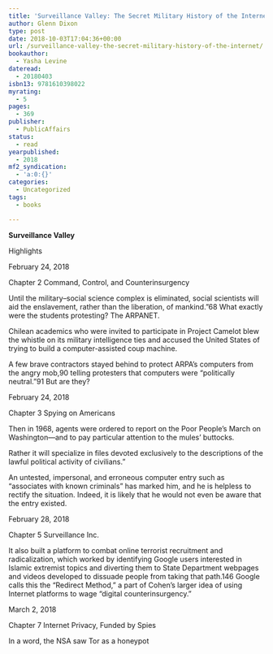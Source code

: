 ```yaml
---
title: 'Surveillance Valley: The Secret Military History of the Internet'
author: Glenn Dixon
type: post
date: 2018-10-03T17:04:36+00:00
url: /surveillance-valley-the-secret-military-history-of-the-internet/
bookauthor:
  - Yasha Levine
dateread:
  - 20180403
isbn13: 9781610398022
myrating:
  - 5
pages:
  - 369
publisher:
  - PublicAffairs
status:
  - read
yearpublished:
  - 2018
mf2_syndication:
  - 'a:0:{}'
categories:
  - Uncategorized
tags:
  - books

---
```

**Surveillance Valley**

Highlights

February 24, 2018

Chapter 2 Command, Control, and Counterinsurgency

Until the military–social science complex is eliminated, social scientists will aid the enslavement, rather than the liberation, of mankind.”68 What exactly were the students protesting? The ARPANET.

Chilean academics who were invited to participate in Project Camelot blew the whistle on its military intelligence ties and accused the United States of trying to build a computer-assisted coup machine.

A few brave contractors stayed behind to protect ARPA’s computers from the angry mob,90 telling protesters that computers were “politically neutral.”91 But are they?

February 24, 2018

Chapter 3 Spying on Americans

Then in 1968, agents were ordered to report on the Poor People’s March on Washington—and to pay particular attention to the mules’ buttocks.

Rather it will specialize in files devoted exclusively to the descriptions of the lawful political activity of civilians.”

An untested, impersonal, and erroneous computer entry such as “associates with known criminals” has marked him, and he is helpless to rectify the situation. Indeed, it is likely that he would not even be aware that the entry existed.

February 28, 2018

Chapter 5 Surveillance Inc.

It also built a platform to combat online terrorist recruitment and radicalization, which worked by identifying Google users interested in Islamic extremist topics and diverting them to State Department webpages and videos developed to dissuade people from taking that path.146 Google calls this the “Redirect Method,” a part of Cohen’s larger idea of using Internet platforms to wage “digital counterinsurgency.”

March 2, 2018

Chapter 7 Internet Privacy, Funded by Spies

In a word, the NSA saw Tor as a honeypot